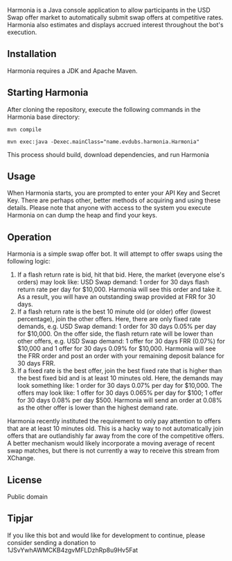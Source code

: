 Harmonia is a Java console application to allow participants in the USD Swap offer market to automatically submit swap offers at competitive rates. Harmonia also estimates and displays accrued interest throughout the bot's execution. 

## Installation
Harmonia requires a JDK and Apache Maven.

## Starting Harmonia
After cloning the repository, execute the following commands in the Harmonia base directory:

	mvn compile

	mvn exec:java -Dexec.mainClass="name.evdubs.harmonia.Harmonia"

This process should build, download dependencies, and run Harmonia

## Usage
When Harmonia starts, you are prompted to enter your API Key and Secret Key. There are perhaps other, better methods of acquiring and using these details. Please note that anyone with access to the system you execute Harmonia on can dump the heap and find your keys.

## Operation
Harmonia is a simple swap offer bot. It will attempt to offer swaps using the following logic:

1. If a flash return rate is bid, hit that bid. Here, the market (everyone else's orders) may look like: USD Swap demand: 1 order for 30 days flash return rate per day for $10,000. Harmonia will see this order and take it. As a result, you will have an outstanding swap provided at FRR for 30 days.
2. If a flash return rate is the best 10 minute old (or older) offer (lowest percentage), join the other offers. Here, there are only fixed rate demands, e.g. USD Swap demand: 1 order for 30 days 0.05% per day for $10,000. On the offer side, the flash return rate will be lower than other offers, e.g. USD Swap demand: 1 offer for 30 days FRR (0.07%) for $10,000 and 1 offer for 30 days 0.09% for $10,000. Harmonia will see the FRR order and post an order with your remaining deposit balance for 30 days FRR.
3. If a fixed rate is the best offer, join the best fixed rate that is higher than the best fixed bid and is at least 10 minutes old. Here, the demands may look something like: 1 order for 30 days 0.07% per day for $10,000. The offers may look like: 1 offer for 30 days 0.065% per day for $100; 1 offer for 30 days 0.08% per day $500. Harmonia will send an order at 0.08% as the other offer is lower than the highest demand rate.

Harmonia recently instituted the requirement to only pay attention to offers that are at least 10 minutes old. This is a hacky way to not automatically join offers that are outlandishly far away from the core of the competitive offers. A better mechanism would likely incorporate a moving average of recent swap matches, but there is not currently a way to receive this stream from XChange. 

## License
Public domain

## Tipjar
If you like this bot and would like for development to continue, please consider sending a donation to 1JSvYwhAWMCKB4zgvMFLDzhRp8u9Hv5Fat
